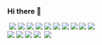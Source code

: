 ### Hi there 👋

<p>
  <p>
    <img src=""/>
     <img src="https://img.shields.io/badge/GitHub-100000?style=for-the-badge&logo=github&logoColor=white"/>
    <img src="https://img.shields.io/badge/-Visual%20Studio%20Code-23A9F2?style=flat-square&logo=Visual%20Studio%20Code&logoColor=white"/>
    <img src="https://img.shields.io/badge/-Github-181717?style=flat-square&logo=GitHub&logoColor=white"/>
    <img src="https://img.shields.io/badge/-Git-F44D27?style=flat-square&logo=Git&logoColor=white"/>
    <img src="https://img.shields.io/badge/-NPM-CB3837?style=flat-square&logo=NPM&logoColor=white"/>
<!--     <img src="https://img.shields.io/badge/-Apache-D22128?style=flat-square&logo=Apache&logoColor=white"/> -->
    <img src="https://img.shields.io/badge/-Trello-0079BF?style=flat-square&logo=Trello&logoColor=white"/>
    <img src="https://img.shields.io/badge/-Slack-E01563?style=flat-square&logo=Slack&logoColor=white"/>
    <img src="https://img.shields.io/badge/-Sketch-FA6400?style=flat-square&logo=Sketch&logoColor=white"/>
    <img src="https://img.shields.io/badge/-MySQL-F29111?style=flat-square&logo=MySQL&logoColor=white"/>
<!--     <img src="https://img.shields.io/badge/-Insomnia-5849BE?style=flat-square&logo=Insomnia&logoColor=white"/> -->
    <img src="https://img.shields.io/badge/-Notion-000000?style=flat-square&logo=Notion&logoColor=white"/><br/>
<!--     <img src="https://img.shields.io/badge/-Vue.js-42B883?style=flat-square&logo=Vue.js&logoColor=white"/> -->
<!--     <img src="https://img.shields.io/badge/-Laravel-F55247?style=flat-square&logo=Laravel&logoColor=white"/> -->
<!--     <img src="https://img.shields.io/badge/-Lumen-E74430?style=flat-square&logo=Lumen&logoColor=white"/> -->
<!--     <img src="https://img.shields.io/badge/-Storybook-FF4785?style=flat-square&logo=Storybook&logoColor=white"/> -->
    <img src="https://img.shields.io/badge/-WebPack-1C78C0?style=flat-square&logo=WebPack&logoColor=white"/>
<!--     <img src="https://img.shields.io/badge/-ESLint-4B32C3?style=flat-square&logo=ESLint&logoColor=white"/> -->
    <img src="https://img.shields.io/badge/-HTML5-E34F26?style=flat-square&logo=HTML5&logoColor=white"/>
    <img src="https://img.shields.io/badge/-CSS3-1572B6?style=flat-square&logo=CSS3&logoColor=white"/>
    <img src="https://img.shields.io/badge/-Visual%20Studio%20Code-23A9F2?style=flat-square&logo=Visual%20Studio%20Code&logoColor=white"/>
    <img src=""/>
<!--     <img src="https://img.shields.io/badge/-OVH%20Cloud-123F6D?style=flat-square&logo=OVH&logoColor=white"/> -->
    <img src="https://img.shields.io/badge/-Codacy-222F29?style=flat-square&logo=Codacy&logoColor=white"/>
  </p>
</p>

<!--
**j-lord/j-lord** is a ✨ _special_ ✨ repository because its `README.md` (this file) appears on your GitHub profile.

Here are some ideas to get you started:

- 🔭 I’m currently working on ...
- 🌱 I’m currently learning ...
- 👯 I’m looking to collaborate on ...
- 🤔 I’m looking for help with ...
- 💬 Ask me about ...
- 📫 How to reach me: ...
- 😄 Pronouns: ...
- ⚡ Fun fact: ...
-->
